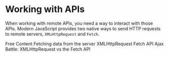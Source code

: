 # Working with APIs

When working with remote APIs, you need a way to interact with those APIs. Modern JavaScript provides two native ways to send HTTP requests to remote servers, `XMLHttpRequest` and `Fetch`.

<ResourceGroupTitle>Free Content</ResourceGroupTitle>
<BadgeLink colorScheme='yellow' badgeText='Read' href='https://developer.mozilla.org/en-US/docs/Learn/JavaScript/Client-side_web_APIs/Fetching_data'>Fetching data from the server</BadgeLink>
<BadgeLink colorScheme='yellow' badgeText='Read' href='https://developer.mozilla.org/en-US/docs/Web/API/XMLHttpRequest'>XMLHttpRequest</BadgeLink>
<BadgeLink colorScheme='yellow' badgeText='Read' href='https://developer.mozilla.org/en-US/docs/Web/API/Fetch_API'>Fetch API</BadgeLink>
<BadgeLink colorScheme='yellow' badgeText='Read' href='https://blog.openreplay.com/ajax-battle-xmlhttprequest-vs-the-fetch-api'>Ajax Battle: XMLHttpRequest vs the Fetch API</BadgeLink>
